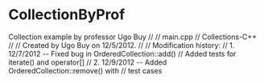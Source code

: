 CollectionByProf
================

Collection example by professor Ugo Buy
//
// main.cpp
// Collections-C++
//
// Created by Ugo Buy on 12/5/2012.
//
// Modification history:
// 1. 12/7/2012 -- Fixed bug in OrderedCollection::add()
// Added tests for iterate() and operator[]
// 2. 12/9/2012 -- Added OrderedCollection::remove() with
// test cases


